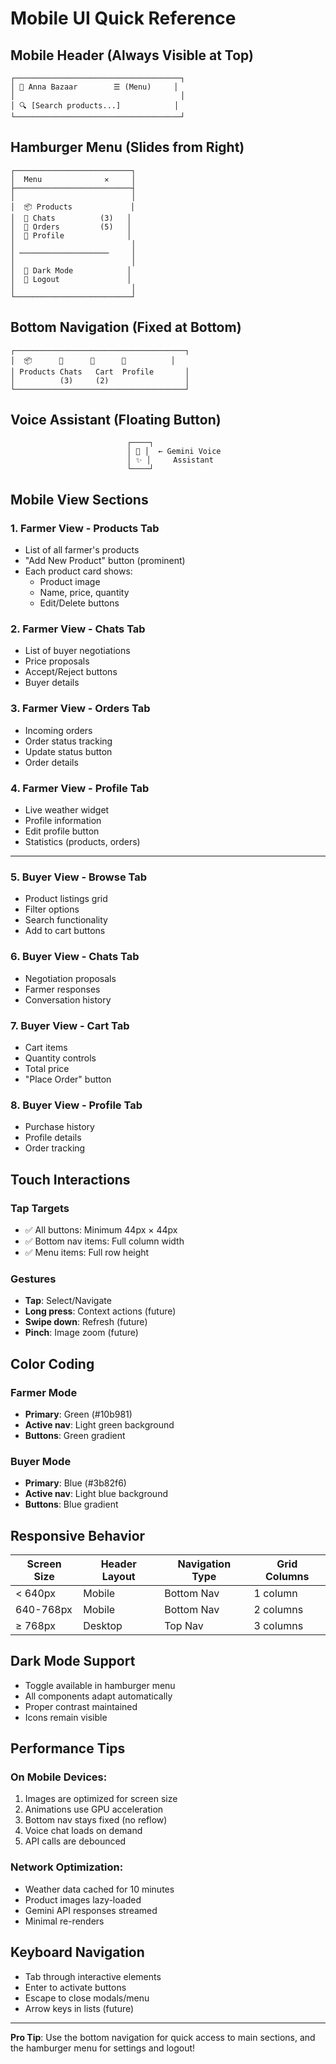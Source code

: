 # Mobile UI Quick Reference

## Mobile Header (Always Visible at Top)
```
┌─────────────────────────────────────┐
│ 🌿 Anna Bazaar        ☰ (Menu)     │
│                                     │
│ 🔍 [Search products...]            │
└─────────────────────────────────────┘
```

## Hamburger Menu (Slides from Right)
```
┌──────────────────────────┐
│  Menu              ✕     │
├──────────────────────────┤
│                          │
│  📦 Products             │
│  💬 Chats          (3)   │
│  📄 Orders         (5)   │
│  👤 Profile              │
│                          │
│ ────────────────────     │
│                          │
│  🌙 Dark Mode            │
│  🚪 Logout               │
│                          │
└──────────────────────────┘
```

## Bottom Navigation (Fixed at Bottom)
```
┌──────────────────────────────────────┐
│  📦      💬      🛒      👤          │
│ Products Chats   Cart  Profile       │
│          (3)     (2)                 │
└──────────────────────────────────────┘
```

## Voice Assistant (Floating Button)
```
                          ┌────┐
                          │ 💬 │  ← Gemini Voice
                          │ ✨ │     Assistant
                          └────┘
```

## Mobile View Sections

### 1. Farmer View - Products Tab
- List of all farmer's products
- "Add New Product" button (prominent)
- Each product card shows:
  - Product image
  - Name, price, quantity
  - Edit/Delete buttons

### 2. Farmer View - Chats Tab
- List of buyer negotiations
- Price proposals
- Accept/Reject buttons
- Buyer details

### 3. Farmer View - Orders Tab
- Incoming orders
- Order status tracking
- Update status button
- Order details

### 4. Farmer View - Profile Tab
- Live weather widget
- Profile information
- Edit profile button
- Statistics (products, orders)

---

### 5. Buyer View - Browse Tab
- Product listings grid
- Filter options
- Search functionality
- Add to cart buttons

### 6. Buyer View - Chats Tab
- Negotiation proposals
- Farmer responses
- Conversation history

### 7. Buyer View - Cart Tab
- Cart items
- Quantity controls
- Total price
- "Place Order" button

### 8. Buyer View - Profile Tab
- Purchase history
- Profile details
- Order tracking

## Touch Interactions

### Tap Targets
- ✅ All buttons: Minimum 44px × 44px
- ✅ Bottom nav items: Full column width
- ✅ Menu items: Full row height

### Gestures
- **Tap**: Select/Navigate
- **Long press**: Context actions (future)
- **Swipe down**: Refresh (future)
- **Pinch**: Image zoom (future)

## Color Coding

### Farmer Mode
- **Primary**: Green (#10b981)
- **Active nav**: Light green background
- **Buttons**: Green gradient

### Buyer Mode
- **Primary**: Blue (#3b82f6)
- **Active nav**: Light blue background
- **Buttons**: Blue gradient

## Responsive Behavior

| Screen Size | Header Layout | Navigation Type | Grid Columns |
|-------------|--------------|----------------|--------------|
| < 640px     | Mobile       | Bottom Nav     | 1 column     |
| 640-768px   | Mobile       | Bottom Nav     | 2 columns    |
| ≥ 768px     | Desktop      | Top Nav        | 3 columns    |

## Dark Mode Support
- Toggle available in hamburger menu
- All components adapt automatically
- Proper contrast maintained
- Icons remain visible

## Performance Tips

### On Mobile Devices:
1. Images are optimized for screen size
2. Animations use GPU acceleration
3. Bottom nav stays fixed (no reflow)
4. Voice chat loads on demand
5. API calls are debounced

### Network Optimization:
- Weather data cached for 10 minutes
- Product images lazy-loaded
- Gemini API responses streamed
- Minimal re-renders

## Keyboard Navigation
- Tab through interactive elements
- Enter to activate buttons
- Escape to close modals/menu
- Arrow keys in lists (future)

---

**Pro Tip**: Use the bottom navigation for quick access to main sections, and the hamburger menu for settings and logout!

